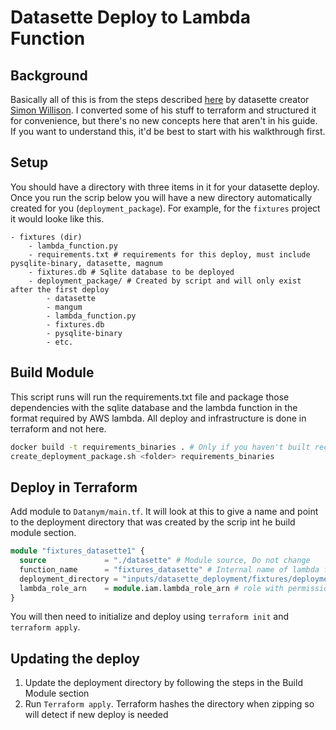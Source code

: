 # Datasette Deploy to Lambda Function 

## Background

Basically all of this is from the steps described [here](https://til.simonwillison.net/awslambda/asgi-mangum) by datasette creator [Simon Willison](https://simonwillison.net/).  I converted some of his stuff to terraform and structured it for convenience, but there's no new concepts here that aren't in his guide.  If you want to understand this, it'd be best to start with his walkthrough first.

## Setup

You should have a directory with three items in it for your datasette deploy.  Once you run the scrip below you will have a new directory automatically created for you (`deployment_package`).  For example, for the `fixtures` project it would looke like this.

```
- fixtures (dir)
    - lambda_function.py 
    - requirements.txt # requirements for this deploy, must include pysqlite-binary, datasette, magnum
    - fixtures.db # Sqlite database to be deployed
    - deployment_package/ # Created by script and will only exist after the first deploy
        - datasette
        - mangum
        - lambda_function.py
        - fixtures.db
        - pysqlite-binary
        - etc.
```

## Build Module

This script runs will run the requirements.txt file and package those dependencies with the sqlite database and the lambda function in the format required by AWS lambda.  All deploy and infrastructure is done in terraform and not here.
```bash
docker build -t requirements_binaries . # Only if you haven't built recently
create_deployment_package.sh <folder> requirements_binaries
```

## Deploy in Terraform

Add module to `Datanym/main.tf`.  It will look at this to give a name and point to the deployment directory that was created by the scrip int he build module section.

```terraform
module "fixtures_datasette1" {
  source             = "./datasette" # Module source, Do not change
  function_name      = "fixtures_datasette" # Internal name of lambda function in AWS
  deployment_directory = "inputs/datasette_deployment/fixtures/deployment_package" # Path to directory with dependencies
  lambda_role_arn    = module.iam.lambda_role_arn # role with permissions, Do not change 
}
```

You will then need to initialize and deploy using `terraform init` and `terraform apply`.


## Updating the deploy

1. Update the deployment directory by following the steps in the Build Module section
2. Run `Terraform apply`.  Terraform hashes the directory when zipping so will detect if new deploy is needed

